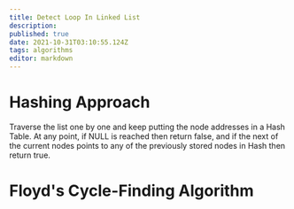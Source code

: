 ```yaml
---
title: Detect Loop In Linked List
description: 
published: true
date: 2021-10-31T03:10:55.124Z
tags: algorithms
editor: markdown
---
```


# Hashing Approach

Traverse the list one by one and keep putting the node addresses in a Hash Table. At any point, if NULL is reached then return false, and if the next of the current nodes points to any of the previously stored nodes in  Hash then return true.

# Floyd's Cycle-Finding Algorithm